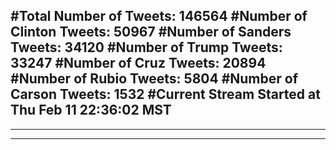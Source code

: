 #Total Number of Tweets: 146564 
#Number of Clinton Tweets: 50967
#Number of Sanders Tweets: 34120
#Number of Trump Tweets: 33247
#Number of Cruz Tweets: 20894
#Number of Rubio Tweets: 5804
#Number of Carson Tweets: 1532
#Current Stream Started at Thu Feb 11 22:36:02 MST
---
---
---
